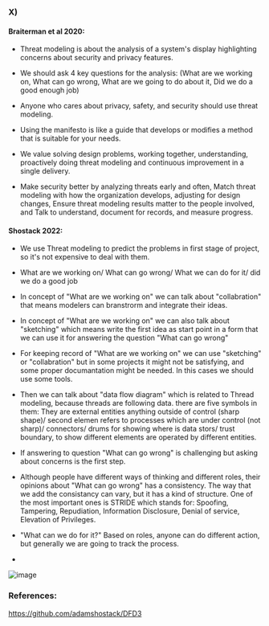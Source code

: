 ### X)

#### Braiterman et al 2020:

- Threat modeling is about the analysis of a system's display highlighting concerns about security and privacy features.

- We should ask 4 key questions for the analysis: (What are we working on, What can go wrong, What are we going to do about it, Did we do a good enough job)

- Anyone who cares about privacy, safety, and security should use threat modeling.

- Using the manifesto is like a guide that develops or modifies a method that is suitable for your needs.

- We value solving design problems, working together, understanding, proactively doing threat modeling and continuous improvement in a single delivery.

- Make security better by analyzing threats early and often, Match threat modeling with how the organization develops, adjusting for design changes, Ensure threat modeling results matter to the people involved, and Talk to understand, document for records, and measure progress.

#### Shostack 2022:
- We use Threat modeling to predict the problems in first stage of project, so it's not expensive to deal with them.

- What are we working on/ What can go wrong/ What we can do for it/ did we do a good job

- In concept of "What are we working on" we can talk about "collabration" that means modelers can branstrorm and integrate their ideas.

- In concept of "What are we working on" we can also talk about "sketching" which means write the first idea as start point in a form that we can use it for answering the question "What can go wrong"

- For keeping record of "What are we working on" we can use "sketching" or "collabration" but in some projects it might not be satisfying, and some proper documantation might be needed. In this cases we should use some tools.

- Then we can talk about "data flow diagram" which is related to Thread modeling, because threads are following data. there are five symbols in them: They are external entities anything outside of control (sharp shape)/ second elemen refers to processes which are under control (not sharp)/ connectors/ drums for showing where is data stors/ trust boundary, to show different elements are operated by different entities.
  
- If answering to question "What can go wrong" is challenging but asking about concerns is the first step.

- Although people have different ways of thinking and different roles, their opinions about "What can go wrong" has a consistency. The way that we add the consistancy can vary, but it has a kind of structure. One of the most important ones is STRIDE which stands for: Spoofing, Tampering, Repudiation, Information Disclosure, Denial of service, Elevation of Privileges.

- "What can we do for it?" Based on roles, anyone can do different action, but generally we are going to track the process.

- 


![image](https://github.com/KianaMo/Information-security-HW/assets/103313085/9e81e322-e403-4f24-b9d6-16cba1d1fd6b)




### References:
https://github.com/adamshostack/DFD3




